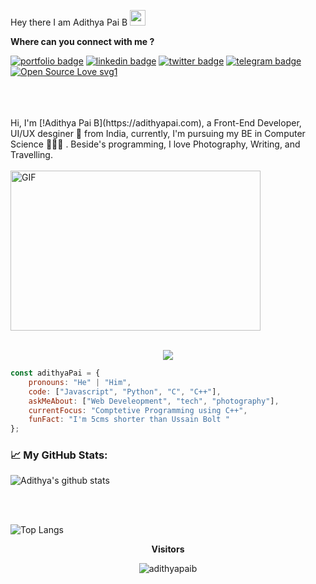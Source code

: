 <meta property="og:description" content="Adithya Pai B is a Front-End Developer from Mangalore, India. Adithya Pai is currenty pursuing his BE in Computer Science. Feel free to contact Adithya Pai B" /><meta name="Keywords" content="Adithya Pai B adithya pai b adithyapai adithya pai Adithya AdithyaPai ADITHYAPAI ADITHYA adithyapaib paiadithya adithyapai.com www.adithyapai.com"/>

Hey there I am Adithya Pai B <img src="https://media.giphy.com/media/hvRJCLFzcasrR4ia7z/giphy.gif" width="25px">
<br>

**Where can you connect with me ?**


[![portfolio badge](https://img.shields.io/badge/Portfolio-adithyapai.com-b10840.svg)](https://adithyapai.com/)
[![linkedin badge](https://img.shields.io/badge/adithyapaib-30302f?style=flat&logo=linkedin)](https://www.linkedin.com/in/adithyapaib)
[![twitter badge](https://img.shields.io/badge/@adithyapaib-30302f?style=flat&logo=twitter)](https://twitter.com/adithyapaib)
[![telegram badge](https://img.shields.io/badge/@adithyapaib-30302f?style=flat&logo=telegram)](https://t.me/adithyapaib)
[![Open Source Love svg1](https://badges.frapsoft.com/os/v1/open-source.svg?v=103)](https://adithyapai.cf/)

<br>
<br>
<br>
Hi, I'm [!Adithya Pai B](https://adithyapai.com), a Front-End Developer, UI/UX desginer 🚀 from India, currently, I'm pursuing my BE in Computer Science 🙍🏽‍♂️ .  Beside's programming, I love Photography, Writing, and Travelling.
<br>
<br>
 <img alt="GIF" src="https://github.com/adithyapaib/adithyapaib/blob/master/code.gif?raw=true" width="400" height="256" />
 <br>
 <br>
 <p align="center">
  <a href="https://github.com/adithyapaib">
    <img src="https://github-readme-streak-stats.herokuapp.com/?user=adithyapaib&theme=dark&hide_border=true&background=0D1117&stroke=0000"/>
  </a>
  <br/>
 
```javascript
const adithyaPai = {
    pronouns: "He" | "Him",
    code: ["Javascript", "Python", "C", "C++"],
    askMeAbout: ["Web Develeopment", "tech", "photography"],
    currentFocus: "Comptetive Programming using C++",
    funFact: "I'm 5cms shorter than Ussain Bolt "
};
```
 
###  📈 My GitHub Stats:

![Adithya's github stats](https://github-readme-stats.vercel.app/api?username=adithyapaib&count_private=true&show_icons=true&theme=react)

 <br>
 <br>
 
![Top Langs](https://github-readme-stats.vercel.app/api/top-langs/?username=adithyapaib&layout=compact&theme=vue-dark)
  
 <p align="center">
  <b>Visitors</b>
  <br>
<p align="center"> <img src="https://komarev.com/ghpvc/?username=adithyapaib&label=Views&color=blue&style=plastic" alt="adithyapaib" /> </p>
</p>


